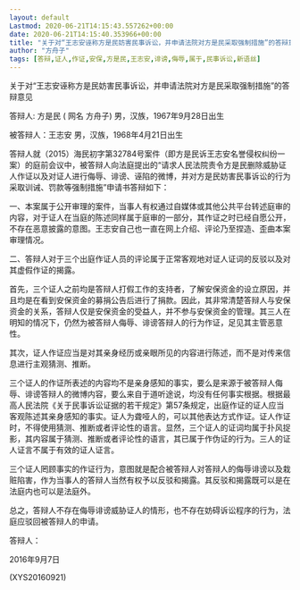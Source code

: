 ```yaml
---
layout: default
Lastmod: 2020-06-21T14:15:43.557262+00:00
date: 2020-06-21T14:15:40.353966+00:00
title: "关于对“王志安诬称方是民妨害民事诉讼，并申请法院对方是民采取强制措施”的答辩意见"
author: "方舟子"
tags: [答辩,证人,作证,安保,方是民,王志安,诽谤,侮辱,属于,民事诉讼,新语丝]
---
```


关于对“王志安诬称方是民妨害民事诉讼，并申请法院对方是民采取强制措施”的答辩意见

答辩人: 方是民 ( 网名 方舟子) 男，汉族，1967年9月28日出生

被答辩人：王志安 男，汉族，1968年4月21日出生

答辩人就（2015）海民初字第32784号案件（即方是民诉王志安名誉侵权纠纷一案）的庭前会议中，被答辩人向法庭提出的“请求人民法院责令方是民删除威胁证人作证以及对证人进行侮辱、诽谤、诬陷的微博，并对方是民妨害民事诉讼的行为采取训诫、罚款等强制措施”申请书答辩如下：

一、本案属于公开审理的案件，当事人有权通过自媒体或其他公共平台转述庭审的内容，对于证人在当庭的陈述同样属于庭审的一部分，其作证之时已经自愿公开，不存在恶意披露的意图。王志安自己也一直在网上介绍、评论乃至捏造、歪曲本案审理情况。

二、答辩人对于三个出庭作证人员的评论属于正常客观地对证人证词的反驳以及对其虚假作证的揭露。

首先，三个证人之前均是答辩人打假工作的支持者，了解安保资金的设立原因，并且均是在看到安保资金的募捐公告后进行了捐款。因此，其非常清楚答辩人与安保资金的关系，答辩人仅是安保资金的受益人，并不参与安保资金的管理。其三人在明知的情况下，仍然为被答辩人侮辱、诽谤答辩人的行为作证，足见其主管恶意性。

其次，证人作证应当是对其亲身经历或亲眼所见的内容进行陈述，而不是对传来信息进行主观猜测、推断。

三个证人的作证所表述的内容均不是亲身感知的事实，要么是来源于被答辩人侮辱、诽谤答辩人的微博内容，要么来自于道听途说，均没有任何事实根据。根据最高人民法院《关于民事诉讼证据的若干规定》第57条规定，出庭作证的证人应当客观陈述其亲身感知的事实。证人为聋哑人的，可以其他表达方式作证。证人作证时，不得使用猜测、推断或者评论性的语言。显然，三个证人的证词均属于扑风捉影，其内容属于猜测、推断或者评论性的语言，其已属于作伪证的行为。三人的证人证言不属于有效的证人证言。

三个证人罔顾事实的作证行为，意图就是配合被答辩人对答辩人的侮辱诽谤以及栽赃陷害，作为当事人的答辩人当然有权予以反驳和揭露。其反驳和揭露既可以是在法庭内也可以是法庭外。

总之，答辩人不存在侮辱诽谤威胁证人的情形，也不存在妨碍诉讼程序的行为，法庭应驳回被答辩人的申请。

答辩人：

2016年9月7日

(XYS20160921)

